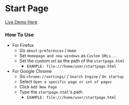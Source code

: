 # Start Page

[Live Demo Here](https://berkinakkaya.github.io/startpage/startpage.html)

### How To Use

-   For Firefox
    -   Go `about:preferences` / `Home`
    -   Set `Homepage and new windows` as `Custom URLs...`
    -   Set the custom url as the path of the `startpage.html`
        -   `EXAMPLE: file:///home/user/startpage.html`
-   For Google Chrome
    -   Go `chrome://settings/` / `Search Engine` / `On startup`
    -   Select `Open a specific page or set of pages`
    -   Click `Add New Page`
    -   Type the `startpage.html`'s path
        -   `EXAMPLE: file:///home/user/startpage.html`
